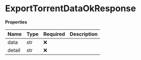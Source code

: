 # ExportTorrentDataOkResponse

**Properties**

| Name   | Type | Required | Description |
| :----- | :--- | :------- | :---------- |
| data   | str  | ❌       |             |
| detail | str  | ❌       |             |
